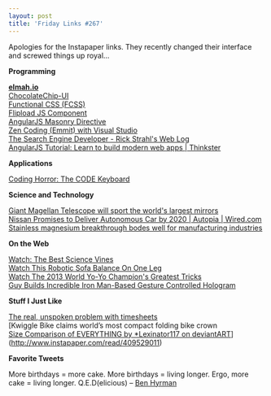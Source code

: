 ```yaml
---
layout: post
title: 'Friday Links #267'
---
```

Apologies for the Instapaper links. They recently changed their interface and screwed things up royal…

**Programming**

[**elmah.io**](http://www.instapaper.com/read/409510153)  
[ChocolateChip-UI](http://www.instapaper.com/read/409589061)  
[Functional CSS (FCSS)](http://www.instapaper.com/read/408973909)  
[Flipload JS Component](http://www.instapaper.com/read/409512805)  
[AngularJS Masonry Directive](http://www.instapaper.com/read/408487975)  
[Zen Coding (Emmit) with Visual Studio](http://www.instapaper.com/read/409247088)  
[The Search Engine Developer - Rick Strahl's Web Log](http://www.instapaper.com/read/408113914)  
[AngularJS Tutorial: Learn to build modern web apps | Thinkster](http://www.instapaper.com/read/409241783)

**Applications**

[Coding Horror: The CODE Keyboard](http://www.instapaper.com/read/408987456)

**Science and Technology**

[Giant Magellan Telescope will sport the world's largest mirrors](http://www.instapaper.com/read/409257384)  
[Nissan Promises to Deliver Autonomous Car by 2020 | Autopia | Wired.com](http://www.instapaper.com/read/408821078)  
[Stainless magnesium breakthrough bodes well for manufacturing industries](http://www.instapaper.com/read/409249167)

**On the Web**

[Watch: The Best Science Vines](http://www.instapaper.com/read/408991525)  
[Watch This Robotic Sofa Balance On One Leg](http://www.instapaper.com/read/408486806)  
[Watch The 2013 World Yo-Yo Champion's Greatest Tricks](http://www.instapaper.com/read/408117514)[  
](http://www.instapaper.com/read/409529011)[Guy Builds Incredible Iron Man-Based Gesture Controlled Hologram](http://www.instapaper.com/read/409511593)

**Stuff I Just Like**

[The real, unspoken problem with timesheets](http://www.instapaper.com/read/408759381)  
[Kwiggle Bike claims world’s most compact folding bike crown  
[Size Comparison of EVERYTHING by *Lexinator117 on deviantART](http://www.instapaper.com/read/408701610)](http://www.instapaper.com/read/409529011)

**Favorite Tweets**

More birthdays = more cake. More birthdays = living longer. Ergo, more cake = living longer. Q.E.D(elicious) – [Ben Hyrman](https://twitter.com/hyrmn)
